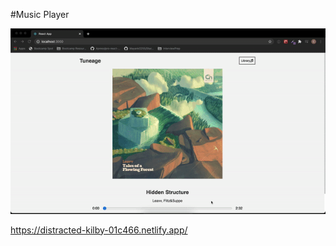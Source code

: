 #Music Player

![Music App](https://github.com/carlocardona/MusicAppReact/blob/main/Assets/MusicAppReact.gif)


https://distracted-kilby-01c466.netlify.app/

